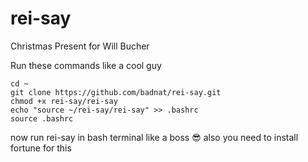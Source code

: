 # rei-say
Christmas Present for Will Bucher

Run these commands like a cool guy

```
cd ~
git clone https://github.com/badnat/rei-say.git
chmod +x rei-say/rei-say
echo "source ~/rei-say/rei-say" >> .bashrc
source .bashrc
```

now run rei-say in bash terminal like a boss 😎
also you need to install fortune for this
